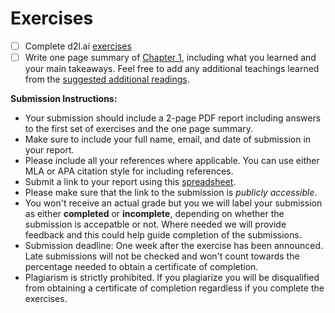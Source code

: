 # Exercises

- [ ] Complete d2l.ai [exercises](https://d2l.ai/chapter_introduction/index.html#exercises)
- [ ] Write one page summary of [Chapter 1](https://d2l.ai/chapter_introduction/index.html), including what you learned and your main takeaways. Feel free to add any additional teachings learned from the [suggested additional readings](https://github.com/dair-ai/d2l-study-group/blob/master/readings/section-01.md). 

**Submission Instructions:**
- Your submission should include a 2-page PDF report including answers to the first set of exercises and the one page summary. 
- Make sure to include your full name, email, and date of submission in your report.
- Please include all your references where applicable. You can use either MLA or APA citation style for including references. 
- Submit a link to your report using this [spreadsheet](https://docs.google.com/spreadsheets/d/1j30E2c0wdK6sa4IrBjZxJKDe2S3H99ZUUCg-0ATgr7E/edit#gid=652687644). 
- Please make sure that the link to the submission is *publicly accessible*.
- You won't receive an actual grade but you we will label your submission as either **completed** or **incomplete**, depending on whether the submission is accepatble or not. Where needed we will provide feedback and this could help guide completion of the submissions. 
- Submission deadline: One week after the exercise has been announced. Late submissions will not be checked and won't count towards the percentage needed to obtain a certificate of completion. 
- Plagiarism is strictly prohibited. If you plagiarize you will be disqualified from obtaining a certificate of completion regardless if you complete the exercises.
